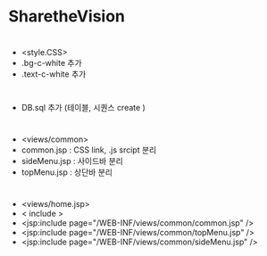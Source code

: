 # SharetheVision


#
+ <style.CSS> 
+ .bg-c-white 추가
+ .text-c-white 추가
#
+ DB.sql 추가 (테이블, 시퀀스 create )
#
+ <views/common> 
+ common.jsp : CSS link, .js srcipt 분리 
+ sideMenu.jsp : 사이드바 분리
+ topMenu.jsp : 상단바 분리
#
+ <views/home.jsp>  
+ < include > 
+ <jsp:include page="/WEB-INF/views/common/common.jsp" />
+ <jsp:include page="/WEB-INF/views/common/topMenu.jsp" />     
+ <jsp:include page="/WEB-INF/views/common/sideMenu.jsp" />


#
